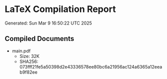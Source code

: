 # LaTeX Compilation Report
Generated: Sun Mar  9 16:50:22 UTC 2025
## Compiled Documents
- main.pdf
  - Size: 32K
  - SHA256: 073fff21fe5a50398d2e43336578ee80bc6a21956ac124a6365a12eeab9f82ee
